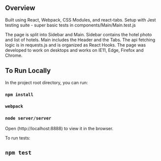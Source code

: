 ## Overview

Built using React, Webpack, CSS Modules, and react-tabs.
Setup with Jest testing suite - super basic tests in components/Main/Main.test.js

The page is split into Sidebar and Main. Sidebar contains the hotel photo and list of hotels. Main includes the Header and the Tabs. The api fetching logic is in requests.js and is organized as React Hooks. The page was developed to work on desktops and works on IE11, Edge, Firefox and Chrome.

## To Run Locally

In the project root directory, you can run:

### `npm install`
### `webpack`
### `node server/server`
Open (http://localhost:8888) to view it in the browser.

To run tests:

## `npm test`

